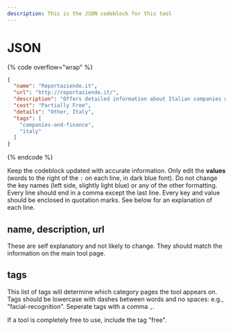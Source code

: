 ```yaml
---
description: This is the JSON codeblock for this tool
---
```


# JSON

{% code overflow="wrap" %}
```json
{
  "name": "Reportaziende.it",
  "url": "http://reportaziende.it/",
  "description": "Offers detailed information about Italian companies with revenues over 5 million euro. It details revenue, net income or liabilities. The basic searching service is free, but it is possible to buy reports and specific information about a company.",
  "cost": "Partially Free",
  "details": "Other, Italy",
  "tags": [
    "companies-and-finance",
    "italy"
  ]
}
```
{% endcode %}

Keep the codeblock updated with accurate information. Only edit the **values** (words to the right of the `:` on each line, in dark blue font). Do not change the key names (left side, slightly light blue) or any of the other formatting. Every line should end in a comma except the last line. Every key and value should be enclosed in quotation marks. See below for an explanation of each line.&#x20;

## name, description, url

These are self explanatory and not likely to change. They should match the information on the main tool page.

## tags

This list of tags will determine which category pages the tool appears on. Tags should be lowercase with dashes between words and no spaces: e.g., "facial-recognition". Seperate tags with a comma `,`.

If a tool is completely free to use, include the tag "free".

